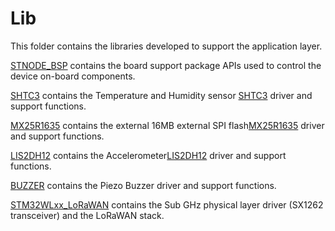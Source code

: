 # Lib
This folder contains the libraries developed to support the application layer.

[STNODE_BSP](./STNODE_BSP) contains the board support package APIs used to control the device on-board components.

[SHTC3](./SHTC3) contains the Temperature and Humidity sensor [SHTC3](https://www.sensirion.com/en/environmental-sensors/humidity-sensors/digital-humidity-sensor-shtc3-our-new-standard-for-consumer-electronics/) driver and support functions.

[MX25R1635](./MX25R1635) contains the external 16MB external SPI flash[MX25R1635](https://www.macronix.com/Lists/Datasheet/Attachments/7595/MX25R1635F,%20Wide%20Range,%2016Mb,%20v1.6.pdf) driver and support functions.

[LIS2DH12](./LIS2DH12) contains the Accelerometer[LIS2DH12](https://www.st.com/en/mems-and-sensors/lis2dh12.html) driver and support functions.

[BUZZER](./BUZZER) contains the Piezo Buzzer driver and support functions.

[STM32WLxx_LoRaWAN](./STM32WLxx_LoRaWAN) contains the Sub GHz physical layer driver (SX1262 transceiver) and the LoRaWAN stack.
